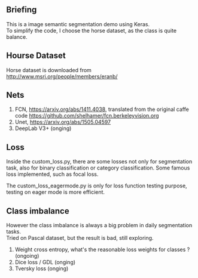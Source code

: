 ## Briefing
This is a image semantic segmentation demo using Keras.   
To simplify the code, I choose the horse dataset, as the class is quite balance.      

## Hourse Dataset
Horse dataset is downloaded from http://www.msri.org/people/members/eranb/
 
## Nets
1. FCN, https://arxiv.org/abs/1411.4038, translated from the original caffe code https://github.com/shelhamer/fcn.berkeleyvision.org 
2. Unet, https://arxiv.org/abs/1505.04597    
3. DeepLab V3+ (onging)

## Loss
Inside the custom_loss.py, there are some losses not only for segmentation task, also for binary classification or category classification.
Some famous loss implemented, such as focal loss.

The custom_loss_eagermode.py is only for loss function testing purpose, testing on eager mode is more efficient.   

## Class imbalance
However the class imbalance is always a big problem in daily segmentation tasks.     
Tried on Pascal dataset, but the result is bad, still exploring.    
1. Weight cross entropy, what's the reasonable loss weights for classes ? (ongoing)
2. Dice loss / GDL (onging)
3. Tversky loss  (onging)


